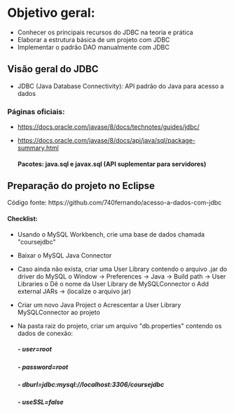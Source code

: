  <h1> Objetivo geral: </h1>
 
- Conhecer os principais recursos do JDBC na teoria e prática
- Elaborar a estrutura básica de um projeto com JDBC
- Implementar o padrão DAO manualmente com JDBC
 
 
<h2>Visão geral do JDBC</h2>

- JDBC (Java Database Connectivity): API padrão do Java para acesso a dados

<h3>Páginas oficiais: </h3>

- https://docs.oracle.com/javase/8/docs/technotes/guides/jdbc/<p>
- https://docs.oracle.com/javase/8/docs/api/java/sql/package-summary.html
  <h4> Pacotes: java.sql e javax.sql (API suplementar para servidores)</h4>
  
 <h2> Preparação do projeto no Eclipse </h2>
   Código fonte: https://github.com/740fernando/acesso-a-dados-com-jdbc
<h4>Checklist:</h4>

- Usando o MySQL Workbench, crie uma base de dados chamada "coursejdbc"
- Baixar o MySQL Java Connector
- Caso ainda não exista, criar uma User Library contendo o arquivo .jar do driver do MySQL
o Window -> Preferences -> Java -> Build path -> User Libraries
o Dê o nome da User Library de MySQLConnector
o Add external JARs -> (localize o arquivo jar)
- Criar um novo Java Project o Acrescentar a User Library MySQLConnector ao projeto

- Na pasta raiz do projeto, criar um arquivo "db.properties" contendo os dados de conexão:
                  <h5>- user=root</h5>
                  <h5>- password=root</h5>
                  <h5> - dburl=jdbc:mysql://localhost:3306/coursejdbc</h5>
                  <h5> - useSSL=false</h5>

